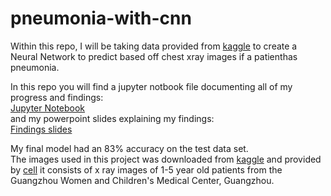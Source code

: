 # pneumonia-with-cnn

Within this repo, I will be taking data provided from [kaggle](https://www.kaggle.com/paultimothymooney/chest-xray-pneumonia) to create a Neural Network to predict based off chest xray images if a patienthas pneumonia. 

In this repo you will find a jupyter notbook file documenting all of my progress and findings: <br>
[Jupyter Notebook](https://github.com/PaulWill92/pnuemonia-with-cnn/blob/master/index.ipynb) <br>
and my powerpoint slides explaining my findings: <br>
[Findings slides](https://github.com/PaulWill92/pnuemonia-with-cnn/blob/master/Presentation1.pdf) <br>

My final model had an 83% accuracy on the test data set. <br>
The images used in this project was downloaded from [kaggle](https://www.kaggle.com/paultimothymooney/chest-xray-pneumonia) and provided by [cell](http://www.cell.com/cell/fulltext/S0092-8674(18)30154-5) it consists of x ray images of 1-5 year old patients from the Guangzhou Women and Children's Medical Center, Guangzhou.



